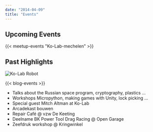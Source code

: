 ```yaml
---
date: "2014-04-09"
title: "Events"
---
```


## Upcoming Events

{{< meetup-events "Ko-Lab-mechelen" >}}

## Past Highlights

![Ko-Lab Robot](../images/ko-lab-robot-transparant-768x1024.png#floatright)

{{< blog-events >}}

- Talks about the Russian space program, cryptography, plastics ...
- Workshops Micropython, making games with Unity, lock picking ...
- Special guest Mitch Altman at Ko-Lab
- Arcadekast bouwen
- Repair Café @ vzw De Keeting
- Deelname BK Power Tool Drag Racing @ Open Garage
- Zeefdruk workshop @ Kringwinkel
